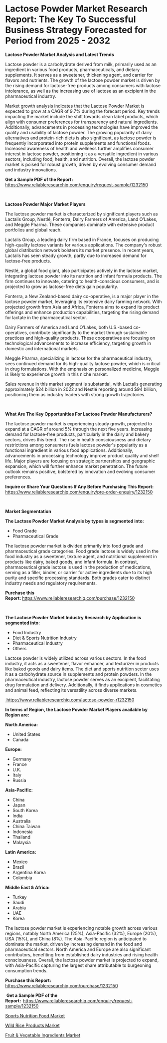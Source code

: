 <p><h1>Lactose Powder Market Research Report: The Key To Successful Business Strategy Forecasted for Period from 2025 - 2032</h1></p><p><strong>Lactose Powder Market Analysis and Latest Trends</strong></p>
<p><p>Lactose powder is a carbohydrate derived from milk, primarily used as an ingredient in various food products, pharmaceuticals, and dietary supplements. It serves as a sweetener, thickening agent, and carrier for flavors and nutrients. The growth of the lactose powder market is driven by the rising demand for lactose-free products among consumers with lactose intolerance, as well as the increasing use of lactose as an excipient in the pharmaceutical industry.</p><p>Market growth analysis indicates that the Lactose Powder Market is expected to grow at a CAGR of 9.7% during the forecast period. Key trends impacting the market include the shift towards clean label products, which align with consumer preferences for transparency and natural ingredients. Additionally, advancements in processing technologies have improved the quality and usability of lactose powder. The growing popularity of dairy alternatives and protein-rich diets is also significant, as lactose powder is frequently incorporated into protein supplements and functional foods. Increased awareness of health and wellness further amplifies consumer interest in lactose powder, positioning it as a versatile ingredient in various sectors, including food, health, and nutrition. Overall, the lactose powder market is poised for robust growth, driven by evolving consumer demand and industry innovations.</p></p>
<p><strong>Get a Sample PDF of the Report:&nbsp;</strong> <a href="https://www.reliableresearchiq.com/enquiry/request-sample/1232150?utm_campaign=1876&utm_medium=2&utm_source=Github&utm_content=ia&utm_term=14022025&utm_id=lactose-powder">https://www.reliableresearchiq.com/enquiry/request-sample/1232150</a></p>
<p>&nbsp;</p>
<p><strong>Lactose Powder Major Market Players</strong></p>
<p><p>The lactose powder market is characterized by significant players such as Lactalis Group, Nestlé, Fonterra, Dairy Farmers of America, Land O’Lakes, and Meggle Pharma. These companies dominate with extensive product portfolios and global reach.</p><p>Lactalis Group, a leading dairy firm based in France, focuses on producing high-quality lactose variants for various applications. The company's robust global distribution network bolsters its market presence. In recent years, Lactalis has seen steady growth, partly due to increased demand for lactose-free products. </p><p>Nestlé, a global food giant, also participates actively in the lactose market, integrating lactose powder into its nutrition and infant formula products. The firm continues to innovate, catering to health-conscious consumers, and is projected to grow as lactose-free diets gain popularity.</p><p>Fonterra, a New Zealand-based dairy co-operative, is a major player in the lactose powder market, leveraging its extensive dairy farming network. With projected growth from Asia and Africa, Fonterra aims to expand its product offerings and enhance production capabilities, targeting the rising demand for lactate in the pharmaceutical sector.</p><p>Dairy Farmers of America and Land O’Lakes, both U.S.-based co-operatives, contribute significantly to the market through sustainable practices and high-quality products. These cooperatives are focusing on technological advancements to increase efficiency, targeting growth in domestic and international markets.</p><p>Meggle Pharma, specializing in lactose for the pharmaceutical industry, sees continued demand for its high-quality lactose powder, which is critical in drug formulations. With the emphasis on personalized medicine, Meggle is likely to experience growth in this niche market.</p><p>Sales revenue in this market segment is substantial, with Lactalis generating approximately $24 billion in 2022 and Nestlé reporting around $94 billion, positioning them as industry leaders with strong growth trajectories.</p></p>
<p>&nbsp;</p>
<p><strong>What Are The Key Opportunities For Lactose Powder Manufacturers?</strong></p>
<p><p>The lactose powder market is experiencing steady growth, projected to expand at a CAGR of around 5% through the next five years. Increasing demand for lactose-free products, particularly in the dairy and bakery sectors, drives this trend. The rise in health consciousness and dietary restrictions among consumers fuels lactose powder's popularity as a functional ingredient in various food applications. Additionally, advancements in processing technology improve product quality and shelf life. Major players are focusing on strategic partnerships and geographic expansion, which will further enhance market penetration. The future outlook remains positive, bolstered by innovation and evolving consumer preferences.</p></p>
<p><strong>Inquire or Share Your Questions If Any Before Purchasing This Report:</strong> <a href="https://www.reliableresearchiq.com/enquiry/pre-order-enquiry/1232150?utm_campaign=1876&utm_medium=2&utm_source=Github&utm_content=ia&utm_term=14022025&utm_id=lactose-powder">https://www.reliableresearchiq.com/enquiry/pre-order-enquiry/1232150</a></p>
<p>&nbsp;</p>
<p><strong>Market Segmentation</strong></p>
<p><strong>The Lactose Powder Market Analysis by types is segmented into:</strong></p>
<p><ul><li>Food Grade</li><li>Pharmaceutical Grade</li></ul></p>
<p><p>The lactose powder market is divided primarily into food grade and pharmaceutical grade categories. Food grade lactose is widely used in the food industry as a sweetener, texture agent, and nutritional supplement in products like dairy, baked goods, and infant formula. In contrast, pharmaceutical grade lactose is used in the production of medications, serving as a filler, binder, or carrier for active ingredients due to its high purity and specific processing standards. Both grades cater to distinct industry needs and regulatory requirements.</p></p>
<p><strong>Purchase this Report:&nbsp;</strong><a href="https://www.reliableresearchiq.com/purchase/1232150?utm_campaign=1876&utm_medium=2&utm_source=Github&utm_content=ia&utm_term=14022025&utm_id=lactose-powder">https://www.reliableresearchiq.com/purchase/1232150</a></p>
<p>&nbsp;</p>
<p><strong>The Lactose Powder Market Industry Research by Application is segmented into:</strong></p>
<p><ul><li>Food Industry</li><li>Diet & Sports Nutrition Industry</li><li>Pharmaceutical Industry</li><li>Others</li></ul></p>
<p><p>Lactose powder is widely utilized across various sectors. In the food industry, it acts as a sweetener, flavor enhancer, and texturizer in products like baked goods and dairy items. The diet and sports nutrition sector uses it as a carbohydrate source in supplements and protein powders. In the pharmaceutical industry, lactose powder serves as an excipient, facilitating drug formulation and delivery. Additionally, it finds applications in cosmetics and animal feed, reflecting its versatility across diverse markets.</p></p>
<p><a href="https://www.reliableresearchiq.com/lactose-powder-r1232150?utm_campaign=1876&utm_medium=2&utm_source=Github&utm_content=ia&utm_term=14022025&utm_id=lactose-powder">&nbsp;https://www.reliableresearchiq.com/lactose-powder-r1232150</a></p>
<p><strong>In terms of Region, the Lactose Powder Market Players available by Region are:</strong></p>
<p>
    <p> <strong> North America: </strong>
        <ul>
            <li>United States</li>
            <li>Canada</li>
        </ul>
        </p> 
    <p> <strong> Europe: </strong>
        <ul>
            <li>Germany</li>
            <li>France</li>
            <li>U.K.</li>
            <li>Italy</li>
            <li>Russia</li>
        </ul>
        </p> 
    <p> <strong> Asia-Pacific: </strong>
        <ul>
            <li>China</li>
            <li>Japan</li>
            <li>South Korea</li>
            <li>India</li>
            <li>Australia</li>
            <li>China Taiwan</li>
            <li>Indonesia</li>
            <li>Thailand</li>
            <li>Malaysia</li>
        </ul>
        </p> 
    <p> <strong> Latin America: </strong>
        <ul>
            <li>Mexico</li>
            <li>Brazil</li>
            <li>Argentina Korea</li>
            <li>Colombia</li>
        </ul>
        </p> 
    <p> <strong> Middle East & Africa: </strong>
        <ul>
            <li>Turkey</li>
            <li>Saudi</li>
            <li>Arabia</li>
            <li>UAE</li>
            <li>Korea</li>
        </ul>
    </p>
    </p>
<p><p>The lactose powder market is experiencing notable growth across various regions, notably North America (25%), Asia-Pacific (32%), Europe (20%), USA (15%), and China (8%). The Asia-Pacific region is anticipated to dominate the market, driven by increasing demand in the food and pharmaceutical sectors. North America and Europe are also significant contributors, benefiting from established dairy industries and rising health consciousness. Overall, the lactose powder market is projected to expand, with Asia-Pacific capturing the largest share attributable to burgeoning consumption trends.</p></p>
<p><strong>Purchase this Report: </strong><a href="https://www.reliableresearchiq.com/purchase/1232150?utm_campaign=1876&utm_medium=2&utm_source=Github&utm_content=ia&utm_term=14022025&utm_id=lactose-powder">https://www.reliableresearchiq.com/purchase/1232150</a></p>
<p>&nbsp;<strong>Get a Sample PDF of the Report:&nbsp;&nbsp;</strong><a href="https://www.reliableresearchiq.com/enquiry/request-sample/1232150?utm_campaign=1876&utm_medium=2&utm_source=Github&utm_content=ia&utm_term=14022025&utm_id=lactose-powder">https://www.reliableresearchiq.com/enquiry/request-sample/1232150</a></p>
<p><strong></strong></p>
<p><p><a href="https://github.com/peggiputra7o/Market-Research-Report-List-1/blob/main/sports-nutrition-food-market.md?utm_campaign=1876&utm_medium=2&utm_source=Github&utm_content=ia&utm_term=14022025&utm_id=lactose-powder">Sports Nutrition Food Market</a></p><p><a href="https://github.com/enolvesey/Market-Research-Report-List-1/blob/main/wild-rice-products-market.md?utm_campaign=1876&utm_medium=2&utm_source=Github&utm_content=ia&utm_term=14022025&utm_id=lactose-powder">Wild Rice Products Market</a></p><p><a href="https://github.com/sevitadwiani/Market-Research-Report-List-1/blob/main/fruit-vegetable-ingredients-market.md?utm_campaign=1876&utm_medium=2&utm_source=Github&utm_content=ia&utm_term=14022025&utm_id=lactose-powder">Fruit & Vegetable Ingredients Market</a></p></p>